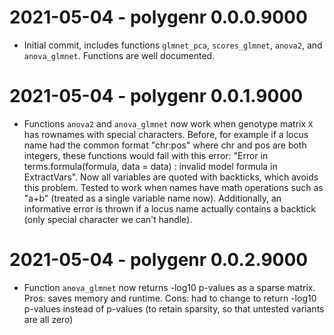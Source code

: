 # 2021-05-04 - polygenr 0.0.0.9000

- Initial commit, includes functions `glmnet_pca`, `scores_glmnet`, `anova2`, and `anova_glmnet`.
  Functions are well documented.

# 2021-05-04 - polygenr 0.0.1.9000

- Functions `anova2` and `anova_glmnet` now work when genotype matrix `X` has rownames with special characters.
  Before, for example if a locus name had the common format "chr:pos" where chr and pos are both integers, these functions would fail with this error: "Error in terms.formula(formula, data = data) : invalid model formula in ExtractVars".
  Now all variables are quoted with backticks, which avoids this problem.
  Tested to work when names have math operations such as "a+b" (treated as a single variable name now).
  Additionally, an informative error is thrown if a locus name actually contains a backtick (only special character we can't handle).

# 2021-05-04 - polygenr 0.0.2.9000

- Function `anova_glmnet` now returns -log10 p-values as a sparse matrix.
  Pros: saves memory and runtime.
  Cons: had to change to return -log10 p-values instead of p-values (to retain sparsity, so that untested variants are all zero)

